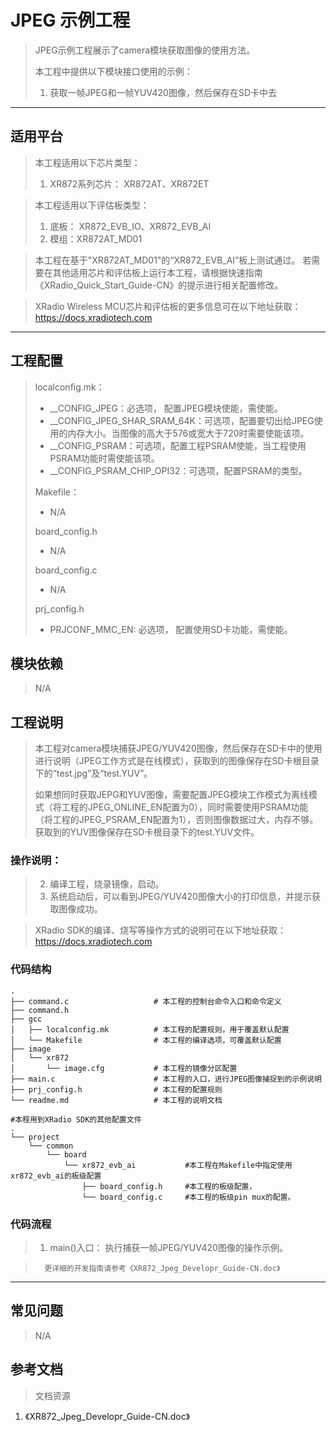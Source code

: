 # JPEG 示例工程

> JPEG示例工程展示了camera模块获取图像的使用方法。
>
> 本工程中提供以下模块接口使用的示例：
>
> 1. 获取一帧JPEG和一帧YUV420图像，然后保存在SD卡中去

---

## 适用平台

> 本工程适用以下芯片类型：
>
> 1. XR872系列芯片： XR872AT、XR872ET

> 本工程适用以下评估板类型：
> 1. 底板： XR872_EVB_IO、XR872_EVB_AI
> 2. 模组：XR872AT_MD01

> 本工程在基于"XR872AT_MD01"的“XR872_EVB_AI”板上测试通过。
> 若需要在其他适用芯片和评估板上运行本工程，请根据快速指南《XRadio_Quick_Start_Guide-CN》的提示进行相关配置修改。

> XRadio Wireless MCU芯片和评估板的更多信息可在以下地址获取：
> https://docs.xradiotech.com

---

## 工程配置

> localconfig.mk：
>
> - __CONFIG_JPEG：必选项， 配置JPEG模块使能，需使能。
> - __CONFIG_JPEG_SHAR_SRAM_64K：可选项，配置要切出给JPEG使用的内存大小。当图像的高大于576或宽大于720时需要使能该项。
> - __CONFIG_PSRAM：可选项，配置工程PSRAM使能，当工程使用PSRAM功能时需使能该项。
> - __CONFIG_PSRAM_CHIP_OPI32：可选项，配置PSRAM的类型。
>
> Makefile：
>
> - N/A
>
> board_config.h
>
> - N/A
>
> board_config.c
>
> - N/A
>
> prj_config.h
>
> - PRJCONF_MMC_EN: 必选项， 配置使用SD卡功能，需使能。
>

## 模块依赖

> N/A

## 工程说明

> 本工程对camera模块捕获JPEG/YUV420图像，然后保存在SD卡中的使用进行说明（JPEG工作方式是在线模式），获取到的图像保存在SD卡根目录下的“test.jpg”及“test.YUV”。
>
> 如果想同时获取JEPG和YUV图像，需要配置JPEG模块工作模式为离线模式（将工程的JPEG_ONLINE_EN配置为0），同时需要使用PSRAM功能（将工程的JPEG_PSRAM_EN配置为1），否则图像数据过大，内存不够。获取到的YUV图像保存在SD卡根目录下的test.YUV文件。

### 操作说明：

> 2. 编译工程，烧录镜像，启动。
> 3. 系统启动后，可以看到JPEG/YUV420图像大小的打印信息，并提示获取图像成功。

> XRadio SDK的编译、烧写等操作方式的说明可在以下地址获取：
> https://docs.xradiotech.com

### 代码结构
```
.
├── command.c          			# 本工程的控制台命令入口和命令定义
├── command.h
├── gcc
│   ├── localconfig.mk          # 本工程的配置规则，用于覆盖默认配置
│   └── Makefile                # 本工程的编译选项，可覆盖默认配置
├── image
│   └── xr872
│       └── image.cfg           # 本工程的镜像分区配置
├── main.c                      # 本工程的入口，进行JPEG图像捕捉到的示例说明
├── prj_config.h                # 本工程的配置规则
└── readme.md                   # 本工程的说明文档

#本程用到XRadio SDK的其他配置文件
.
└── project
    └── common
        └── board
            └── xr872_evb_ai           #本工程在Makefile中指定使用xr872_evb_ai的板级配置
                ├── board_config.h     #本工程的板级配置，
                └── board_config.c     #本工程的板级pin mux的配置。
```
### 代码流程

> 1. main()入口： 执行捕获一帧JPEG/YUV420图像的操作示例。

>		更详细的开发指南请参考《XR872_Jpeg_Developr_Guide-CN.doc》

---

## 常见问题

> N/A

## 参考文档

> 文档资源
>
1. 《XR872_Jpeg_Developr_Guide-CN.doc》
